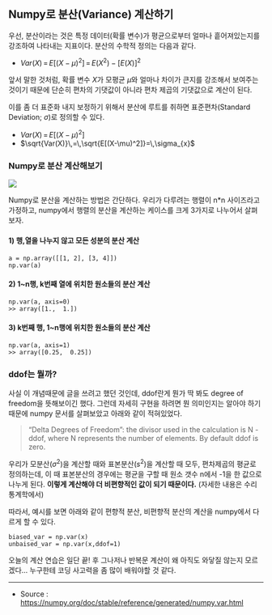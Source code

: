 ## Numpy로 분산(Variance) 계산하기
우선, 분산이라는 것은 특정 데이터(확률 변수)가 평균으로부터 얼마나 흩어져있는지를 강조하여 나타내는 지표이다. 분산의 수학적 정의는 다음과 같다.

* $Var(X)\,=\,E[(X-\mu)^2]\,=\,E(X^2)-[E(X)]^2$

앞서 말한 것처럼, 확률 변수 $X$가 모평균 $\mu$와 얼마나 차이가 큰지를 강조해서 보여주는 것이기 때문에 단순히 편차의 기댓값이 아니라 편차 제곱의 기댓값으로 계산이 된다. 

이를 좀 더 표준화 내지 보정하기 위해서 분산에 루트를 취하면 표준편차(Standard Deviation; $\sigma$)로 정의할 수 있다. 

* $Var(X)\,=\,E[(X-\mu)^2]$
* $\sqrt{Var(X)}\,=\,\sqrt{E[(X-\mu)^2]}=\,\sigma_{x}$

### Numpy로 분산 계산해보기
![](https://images.velog.io/images/hersheythings/post/aab27bc6-8e94-492d-9c1b-fc9f2f9f63cf/%E1%84%89%E1%85%B3%E1%84%8F%E1%85%B3%E1%84%85%E1%85%B5%E1%86%AB%E1%84%89%E1%85%A3%E1%86%BA%202021-10-22%20%E1%84%8B%E1%85%A9%E1%84%8C%E1%85%A5%E1%86%AB%2011.27.03.png)

Numpy로 분산을 계산하는 방법은 간단하다. 우리가 다루려는 행렬이 n*n 사이즈라고 가정하고, numpy에서 행렬의 분산을 계산하는 케이스를 크게 3가지로 나누어서 살펴보자.

#### 1) 행,열을 나누지 않고 모든 성분의 분산 계산
```
a = np.array([[1, 2], [3, 4]])
np.var(a)
```

#### 2) 1~n행, k번째 열에 위치한 원소들의 분산 계산
```
np.var(a, axis=0)
>> array([1.,  1.])
```

#### 3) k번째 행, 1~n행에 위치한 원소들의 분산 계산
```
np.var(a, axis=1)
>> array([0.25,  0.25])
```

### ddof는 뭘까?
사실 이 개념때문에 글을 쓰려고 했던 것인데, ddof란게 뭔가 딱 봐도 degree of freedom을 뜻해보이긴 했다. 그런데 자세히 구현을 하려면 뭔 의미인지는 알아야 하기 때문에 numpy 문서를 살펴보았고 아래와 같이 적혀있었다.

> “Delta Degrees of Freedom”: the divisor used in the calculation is N - ddof, where N represents the number of elements. By default ddof is zero.

우리가 모분산($\sigma^2$)을 계산할 때와 표본분산($s^2$)을 계산할 때 모두, 편차제곱의 평균로 정의하는데, 이 때 표본분산의 경우에는 평균을 구할 때 원소 갯수 n에서 -1을 한 값으로 나누게 된다. **이렇게 계산해야 더 비편향적인 값이 되기 때문이다.** (자세한 내용은 수리통계학에서)

따라서, 예시를 보면 아래와 같이 편향적 분산, 비편향적 분산의 계산을 numpy에서 다르게 할 수 있다.

```
biased_var = np.var(x)
unbaised_var = np.var(x,ddof=1)
```

오늘의 계산 연습은 일단 끝! 후 그나저나 반복문 계산이 왜 아직도 와닿질 않는지 모르겠다... 누구한테 코딩 사고력을 좀 많이 배워야할 것 같다.

----
* Source : https://numpy.org/doc/stable/reference/generated/numpy.var.html
